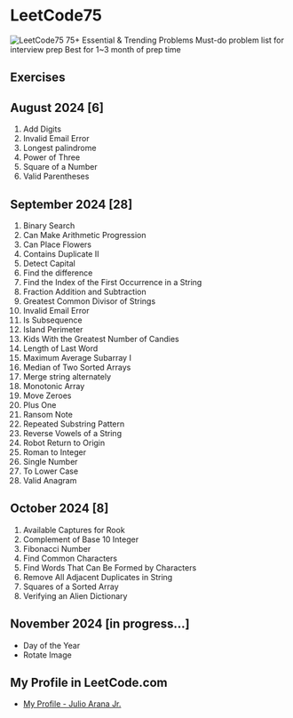 # LeetCode75
![LeetCode75](https://socialify.git.ci/julioaranajr/LeetCode75/image?description=1&font=Rokkitt&forks=1&issues=1&language=1&name=1&owner=1&pattern=Solid&pulls=1&stargazers=1&theme=Dark)
75+ Essential &amp; Trending Problems Must-do problem list for interview prep Best for 1~3 month of prep time

## Exercises

## August 2024 [6]

1. Add Digits
2. Invalid Email Error
3. Longest palindrome
4. Power of Three
5. Square of a Number
6. Valid Parentheses

## September 2024 [28]

1. Binary Search
2. Can Make Arithmetic Progression
3. Can Place Flowers
4. Contains Duplicate II
5. Detect Capital
6. Find the difference
7. Find the Index of the First Occurrence in a String
8. Fraction Addition and Subtraction
9. Greatest Common Divisor of Strings
10. Invalid Email Error
11. Is Subsequence
12. Island Perimeter
13. Kids With the Greatest Number of Candies
14. Length of Last Word
15. Maximum Average Subarray I
16. Median of Two Sorted Arrays
17. Merge string alternately
18. Monotonic Array
19. Move Zeroes
20. Plus One
21. Ransom Note
22. Repeated Substring Pattern
23. Reverse Vowels of a String
24. Robot Return to Origin
25. Roman to Integer
26. Single Number
27. To Lower Case
28. Valid Anagram

## October 2024 [8]

1. Available Captures for Rook
2. Complement of Base 10 Integer
3. Fibonacci Number
4. Find Common Characters
5. Find Words That Can Be Formed by Characters
6. Remove All Adjacent Duplicates in String
7. Squares of a Sorted Array
8. Verifying an Alien Dictionary

## November 2024 [in progress...]

- Day of the Year
- Rotate Image

## My Profile in LeetCode.com

- [My Profile - Julio Arana Jr.](https://leetcode.com/u/julioaranajr/)
